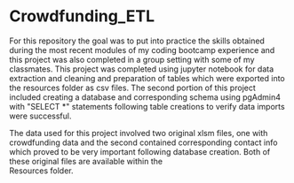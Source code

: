 # Crowdfunding_ETL

For this repository the goal was to put into practice the skills obtained during the most recent modules of my
coding bootcamp experience and this project was also completed in a group setting with some of my classmates. This project
was completed using jupyter notebook for data extraction and cleaning and preparation of tables which were exported into the
resources folder as csv files. The second portion of this project included creating a database and corresponding schema
using pgAdmin4 with "SELECT *" statements following table creations to verify data imports were successful.

The data used for this project involved two original xlsm files, one with crowdfunding data and the second contained corresponding
contact info which proved to be very important following database creation. Both of these original files are available within the  
Resources folder.
